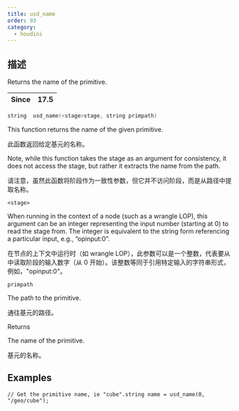 ```yaml
---
title: usd_name
order: 93
category:
  - houdini
---
```

    
## 描述

Returns the name of the primitive.

| Since | 17.5 |
| ----- | ---- |

```c
string  usd_name(<stage>stage, string primpath)
```

This function returns the name of the given primitive.

此函数返回给定基元的名称。

Note, while this function takes the stage as an argument for consistency, it
does not access the stage, but rather it extracts the name from the path.

请注意，虽然此函数将阶段作为一致性参数，但它并不访问阶段，而是从路径中提取名称。

`<stage>`

When running in the context of a node (such as a wrangle LOP), this argument
can be an integer representing the input number (starting at 0) to read the
stage from. The integer is equivalent to the string form referencing a
particular input, e.g., “opinput:0”.

在节点的上下文中运行时（如 wrangle LOP），此参数可以是一个整数，代表要从中读取阶段的输入数字（从 0
开始）。该整数等同于引用特定输入的字符串形式，例如，"opinput:0"。

`primpath`

The path to the primitive.

通往基元的路径。

Returns

The name of the primitive.

基元的名称。

## Examples

    // Get the primitive name, ie "cube".string name = usd_name(0, "/geo/cube");
